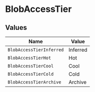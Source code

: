 # BlobAccessTier


## Values

| Name                     | Value                    |
| ------------------------ | ------------------------ |
| `BlobAccessTierInferred` | Inferred                 |
| `BlobAccessTierHot`      | Hot                      |
| `BlobAccessTierCool`     | Cool                     |
| `BlobAccessTierCold`     | Cold                     |
| `BlobAccessTierArchive`  | Archive                  |